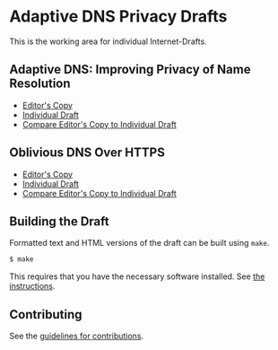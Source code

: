 # Adaptive DNS Privacy Drafts

This is the working area for individual Internet-Drafts.

## Adaptive DNS: Improving Privacy of Name Resolution

* [Editor's Copy](https://tfpauly.github.io/draft-pauly-adaptive-dns-privacy/#go.draft-pauly-adaptive-dns-privacy.html)
* [Individual Draft](https://tools.ietf.org/html/draft-pauly-dprive-adaptive-dns-privacy)
* [Compare Editor's Copy to Individual Draft](https://tfpauly.github.io/draft-pauly-adaptive-dns-privacy/#go.draft-pauly-adaptive-dns-privacy.diff)

## Oblivious DNS Over HTTPS

* [Editor's Copy](https://tfpauly.github.io/draft-pauly-adaptive-dns-privacy/#go.draft-pauly-oblivious-doh.html)
* [Individual Draft](https://tools.ietf.org/html/draft-pauly-dprive-oblivious-doh)
* [Compare Editor's Copy to Individual Draft](https://tfpauly.github.io/draft-pauly-adaptive-dns-privacy/#go.draft-pauly-oblivious-doh.diff)

## Building the Draft

Formatted text and HTML versions of the draft can be built using `make`.

```sh
$ make
```

This requires that you have the necessary software installed.  See
[the instructions](https://github.com/martinthomson/i-d-template/blob/master/doc/SETUP.md).


## Contributing

See the
[guidelines for contributions](https://github.com/tfpauly/draft-pauly-adaptive-dns-privacy/blob/master/CONTRIBUTING.md).
